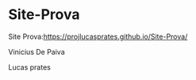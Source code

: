 # Site-Prova
Site Prova:https://projlucasprates.github.io/Site-Prova/
<p>Vinicius De Paiva</p>
<p>Lucas prates</p>
